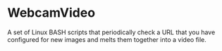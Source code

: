 # WebcamVideo
A set of Linux BASH scripts that periodically check a URL that you have configured for new images and melts them together into a video file.
